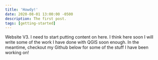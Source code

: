 ```yaml
---
title: 'Howdy!'
date: 2020-08-01 13:00:00 -0500
description: The first post.
tags: [getting-started]
---
```


Website V3. I need to start putting content on here. I think here soon I will write some of the work I have done with QGIS soon enough. In the meantime, checkout my Github below for some of the stuff I have been working on!